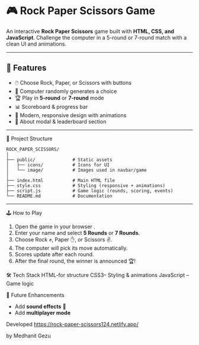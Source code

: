 # 🎮 Rock Paper Scissors Game

An interactive **Rock Paper Scissors** game built with **HTML, CSS, and JavaScript**.
Challenge the computer in a 5-round or 7-round match with a clean UI and animations.

---

## 🚀 Features

* 🖱️ Choose Rock, Paper, or Scissors with buttons
* 🤖 Computer randomly generates a choice
* 🏆 Play in **5-round** or **7-round** mode
* 📊 Scoreboard & progress bar
* 🎨 Modern, responsive design with animations
* 📑 About modal & leaderboard section

---

📂 Project Structure

```
ROCK_PAPER_SCISSORS/
│
├── public/              # Static assets
│   ├── icons/           # Icons for UI
│   └── image/           # Images used in navbar/game
│
├── index.html           # Main HTML file
├── style.css            # Styling (responsive + animations)
├── script.js            # Game logic (rounds, scoring, events)
└── README.md            # Documentation
```

---

 🕹️ How to Play

1. Open the game in your browser .
2. Enter your name and select **5 Rounds** or **7 Rounds**.
3. Choose Rock ✊, Paper ✋, or Scissors ✌️.
4. The computer will pick its move automatically.
5. Scores update after each round.
6. After the final round, the winner is announced 🏆!


🛠️ Tech Stack
HTML-for structure
CSS3– Styling & animations
JavaScript  – Game logic



🌟 Future Enhancements

* Add **sound effects** 🎵
* Add **multiplayer mode**




Developed https://rock-paper-scissors124.netlify.app/


by Medhanit Gezu
